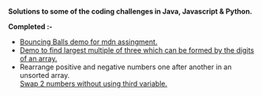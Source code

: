 <html>
<body>
<p><strong>Solutions to some of the coding challenges in Java, Javascript &amp; Python.</strong></p>

<p><strong>Completed :-</strong></p>

<ul>
	<li><a href="https://vaibhavajaygupta.github.io/coding-challenges/BouncingBalls/BouncingBalls.html" target="_blank">Bouncing Balls demo for mdn assingment.</a></li>
	<li><a href='https://vaibhavajaygupta.github.io/coding-challenges/Largestmultipleofthree/Largestmultipleofthree.html' target="_blank">Demo to find largest multiple of three which can be formed by the digits of an array.</a> </li>
	<li>
	Rearrange positive and negative numbers one after another in an unsorted array.
	</li>
	<a href="https://vaibhavajaygupta.github.io/coding-challenges/swap%20two%20numbers/index.html" target='_blank'>Swap 2 numbers without using third variable. </a></li>

</ul>
</body>
</html>
